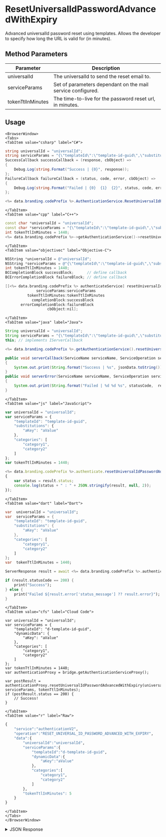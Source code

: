 # ResetUniversalIdPasswordAdvancedWithExpiry

Advanced universalId password reset using templates. Allows the developer to specify how long the URL is valid for (in minutes).

<PartialServop service_name="authenticationV2" operation_name="RESET_UNIVERSAL_ID_PASSWORD_ADVANCED_WITH_EXPIRY" />

## Method Parameters

| Parameter         | Description                                                 |
| ----------------- | ----------------------------------------------------------- |
| universalId       | The universalId to send the reset email to.                 |
| serviceParams     | Set of parameters dependant on the mail service configured. |
| tokenTtlInMinutes | The time-to-live for the password reset url, in minutes.    |

## Usage

```mdx-code-block
<BrowserWindow>
<Tabs>
<TabItem value="csharp" label="C#">
```

```csharp
string universalId = "universalId";
string serviceParams = "{\"templateId\":\"template-id-guid\",\"substitutions\":{\"aKey\":\"aValue\"},\"categories\":[\"category1\",\"category2\"]}";
SuccessCallback successCallback = (response, cbObject) =>
{
    Debug.Log(string.Format("Success | {0}", response));
};
FailureCallback failureCallback = (status, code, error, cbObject) =>
{
    Debug.Log(string.Format("Failed | {0}  {1}  {2}", status, code, error));
};

<%= data.branding.codePrefix %>.AuthenticationService.ResetUniversalIdPasswordAdvancedWithExpiry(universalId, serviceParams, tokenTtlInMinutes, successCallback, failureCallback);
```

```mdx-code-block
</TabItem>
<TabItem value="cpp" label="C++">
```

```cpp
const char *universalId = "universalId";
const char *serviceParams = "{\"templateId\":\"template-id-guid\",\"substitutions\":{\"aKey\":\"aValue\"},\"categories\":[\"category1\",\"category2\"]}";
int tokenTtlInMinutes = 1440;
<%= data.branding.codePrefix %>->getAuthenticationService()->resetUniversalIdPasswordAdvancedWithExpiry(universalId, serviceParams, tokenTtlInMinutes, this);
```

```mdx-code-block
</TabItem>
<TabItem value="objectivec" label="Objective-C">
```

```objectivec
NSString *universalId = @"universalId";
NSString *serviceParams = @"{\"templateId\":\"template-id-guid\",\"substitutions\":{\"aKey\":\"aValue\"},\"categories\":[\"category1\",\"category2\"]}";
int tokenTtlInMinutes = 1440;
BCCompletionBlock successBlock;      // define callback
BCErrorCompletionBlock failureBlock; // define callback

[[<%= data.branding.codePrefix %> authenticateService] resetUniversalIdPasswordAdvancedWithExpiry:universalId
              serviceParams:serviceParams
          tokenTtlInMinutes:tokenTtlInMinutes
            completionBlock:successBlock
       errorCompletionBlock:failureBlock
                   cbObject:nil];
```

```mdx-code-block
</TabItem>
<TabItem value="java" label="Java">
```

```java
String universalId = "universalId";
String serviceParams = "{\"templateId\":\"template-id-guid\",\"substitutions\":{\"aKey\":\"aValue\"},\"categories\":[\"category1\",\"category2\"]}";
this; // implements IServerCallback

<%= data.branding.codePrefix %>.getAuthenticationService().resetUniversalIdPasswordAdvancedWithExpiry(universalId, serviceParams, tokenTtlInMinutes, this);

public void serverCallback(ServiceName serviceName, ServiceOperation serviceOperation, JSONObject jsonData)
{
    System.out.print(String.format("Success | %s", jsonData.toString()));
}
public void serverError(ServiceName serviceName, ServiceOperation serviceOperation, int statusCode, int reasonCode, String jsonError)
{
    System.out.print(String.format("Failed | %d %d %s", statusCode,  reasonCode, jsonError.toString()));
}
```

```mdx-code-block
</TabItem>
<TabItem value="js" label="JavaScript">
```

```javascript
var universalId = "universalId";
var serviceParams = {
    "templateId": "template-id-guid",
    "substitutions": {
        "aKey": "aValue"
    },
    "categories": [
        "category1",
        "category2"
    ]
};
var tokenTtlInMinutes = 1440;

<%= data.branding.codePrefix %>.authenticate.resetUniversalIdPasswordAdvancedWithExpiry(universalId, serviceParams, tokenTtlInMinutes, result =>
{
	var status = result.status;
	console.log(status + " : " + JSON.stringify(result, null, 2));
});
```

```mdx-code-block
</TabItem>
<TabItem value="dart" label="Dart">
```

```dart
var  universalId = "universalId";
var  serviceParams = {
    "templateId": "template-id-guid",
    "substitutions": {
        "aKey": "aValue"
    },
    "categories": [
        "category1",
        "category2"
    ]
};
var  tokenTtlInMinutes = 1440;

ServerResponse result = await <%= data.branding.codePrefix %>.authenticationService.resetUniversalIdPasswordAdvancedWithExpiry(universalId:universalId, serviceParams:serviceParams, tokenTtlInMinutes:tokenTtlInMinutes);

if (result.statusCode == 200) {
    print("Success");
} else {
    print("Failed ${result.error['status_message'] ?? result.error}");
}
```

```mdx-code-block
</TabItem>
<TabItem value="cfs" label="Cloud Code">
```

```cfscript
var universalId = "universalId";
var serviceParams = {
    "templateId": "d-template-id-guid",
    "dynamicData": {
        "aKey": "aValue"
    },
    "categories": [
        "category1",
        "category2"
    ]
};
var tokenTtlInMinutes = 1440;
var authenticationProxy = bridge.getAuthenticationServiceProxy();

var postResult = authenticationProxy.resetUniversalIdPasswordAdvancedWithExpiry(universalId, serviceParams, tokenTtlInMinutes);
if (postResult.status == 200) {
    // Success!
}
```

```mdx-code-block
</TabItem>
<TabItem value="r" label="Raw">
```

```r
{
    "service":"authenticationV2",
    "operation":"RESET_UNIVERSAL_ID_PASSWORD_ADVANCED_WITH_EXPIRY",
    "data":{
        "universalId":"universalId",
        "serviceParams":{
            "templateId":"d-template-id-guid",
            "dynamicData":{
                "aKey":"aValue"
            },
            "categories":[
                "category1",
                "category2"
            ]
        },
        "tokenTtlInMinutes": 5
    }
}
```

```mdx-code-block
</TabItem>
</Tabs>
</BrowserWindow>
```

<details>
<summary>JSON Response</summary>

```json
{
    "status": 200,
    "data": null
}
```

</details>
